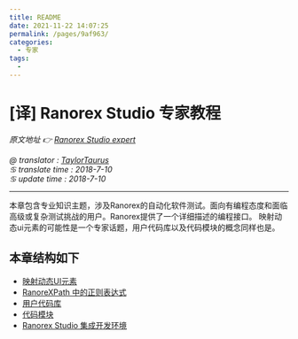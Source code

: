```yaml
---
title: README
date: 2021-11-22 14:07:25
permalink: /pages/9af963/
categories:
  - 专家
tags:
  - 
---
```

# [译] Ranorex Studio 专家教程

*原文地址 👉 [Ranorex Studio expert][0]*

*@ translator : [TaylorTaurus](https://github.com/taylortaurus)*    
*♋ translate time : 2018-7-10*    
*♋ update time : 2018-7-10*  

---  

本章包含专业知识主题，涉及Ranorex的自动化软件测试。面向有编程态度和面临高级或复杂测试挑战的用户。Ranorex提供了一个详细描述的编程接口。
映射动态ui元素的可能性是一个专家话题，用户代码库以及代码模块的概念同样也是。  

## 本章结构如下  

- [映射动态UI元素][1]
- [RanoreXPath 中的正则表达式][2]
- [用户代码库][3]
- [代码模块][4]
- [Ranorex Studio 集成开发环境][5]

[0]: https://www.ranorex.com/help/latest/ranorex-studio-expert/  
[1]: /pages/2f0192/
[2]: /pages/ecebd0/
[3]: /pages/847ee6/
[4]: /pages/b31e73/
[5]: /pages/811ea3/


